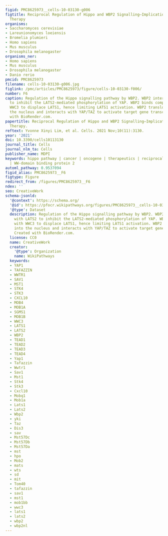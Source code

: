 ```yaml
---
figid: PMC8625973__cells-10-03130-g006
figtitle: Reciprocal Regulation of Hippo and WBP2 Signalling—Implications in Cancer
  Therapy
organisms:
- Saccharomyces cerevisiae
- Lareunionomyces loeiensis
- Bromelia plumieri
- Homo sapiens
- Mus musculus
- Drosophila melanogaster
organisms_ner:
- Homo sapiens
- Mus musculus
- Drosophila melanogaster
- Danio rerio
pmcid: PMC8625973
filename: cells-10-03130-g006.jpg
figlink: /pmc/articles/PMC8625973/figure/cells-10-03130-f006/
number: F6
caption: Regulation of the Hippo signalling pathway by WBP2. WBP2 interacts with LATS2
  to inhibit the LATS2-mediated phosphorylation of YAP. WBP2 binds competitively with
  WWC3 to displace LATS1, hence limiting LATS1 activation. WBP2 translocates into
  the nucleus and interacts with YAP/TAZ to activate target gene transcription. Created
  with BioRender.com.
papertitle: Reciprocal Regulation of Hippo and WBP2 Signalling—Implications in Cancer
  Therapy.
reftext: Yvonne Xinyi Lim, et al. Cells. 2021 Nov;10(11):3130.
year: '2021'
doi: 10.3390/cells10113130
journal_title: Cells
journal_nlm_ta: Cells
publisher_name: MDPI
keywords: hippo pathway | cancer | oncogene | therapeutics | reciprocal regulation
  | WW-domain binding protein 2
automl_pathway: 0.9537094
figid_alias: PMC8625973__F6
figtype: Figure
redirect_from: /figures/PMC8625973__F6
ndex: ''
seo: CreativeWork
schema-jsonld:
  '@context': https://schema.org/
  '@id': https://pfocr.wikipathways.org/figures/PMC8625973__cells-10-03130-g006.html
  '@type': Dataset
  description: Regulation of the Hippo signalling pathway by WBP2. WBP2 interacts
    with LATS2 to inhibit the LATS2-mediated phosphorylation of YAP. WBP2 binds competitively
    with WWC3 to displace LATS1, hence limiting LATS1 activation. WBP2 translocates
    into the nucleus and interacts with YAP/TAZ to activate target gene transcription.
    Created with BioRender.com.
  license: CC0
  name: CreativeWork
  creator:
    '@type': Organization
    name: WikiPathways
  keywords:
  - YAP1
  - TAFAZZIN
  - WWTR1
  - SAV1
  - MST1
  - STK4
  - STK3
  - CXCL10
  - MOB4
  - MOB1A
  - SGMS1
  - MOB1B
  - WWC3
  - LATS1
  - LATS2
  - WBP2
  - TEAD1
  - TEAD2
  - TEAD3
  - TEAD4
  - Yap1
  - Tafazzin
  - Wwtr1
  - Sav1
  - Mst1
  - Stk4
  - Stk3
  - Cxcl10
  - Mobq1
  - Mob1a
  - Lats1
  - Lats2
  - Wbp2
  - yki
  - Taz
  - Dis3
  - sav
  - Mst57Dc
  - Mst57Db
  - Mst57Da
  - mst
  - hpo
  - Mob2
  - mats
  - wts
  - sd
  - mit
  - Tom40
  - tafazzin
  - sav1
  - mst1
  - mob1bb
  - wwc3
  - lats1
  - lats2
  - wbp2
  - wbp2nl
---
```

